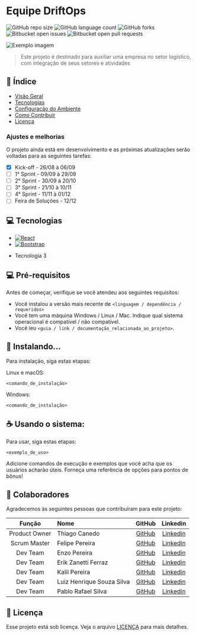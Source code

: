 # Equipe DriftOps

![GitHub repo size](https://img.shields.io/github/repo-size/iuricode/README-template?style=for-the-badge)
![GitHub language count](https://img.shields.io/github/languages/count/iuricode/README-template?style=for-the-badge)
![GitHub forks](https://img.shields.io/github/forks/iuricode/README-template?style=for-the-badge)
![Bitbucket open issues](https://img.shields.io/bitbucket/issues/iuricode/README-template?style=for-the-badge)
![Bitbucket open pull requests](https://img.shields.io/bitbucket/pr-raw/iuricode/README-template?style=for-the-badge)

<img src="imagem.png" alt="Exemplo imagem">

> Este projeto é destinado para auxiliar uma empresa no setor logístico, com integração de seus setores e atividades

## 📖 Índice

- [Visão Geral](#visão-geral)
- [Tecnologias](#tecnologias)
- [Configuração do Ambiente](#configuração-do-ambiente)
- [Como Contribuir](#como-contribuir)
- [Licença](#licença)

### Ajustes e melhorias

O projeto ainda está em desenvolvimento e as próximas atualizações serão voltadas para as seguintes tarefas:

- [x] Kick-off - 26/08 à 06/09
- [ ] 1° Sprint - 09/09 à 29/09
- [ ] 2° Sprint - 30/09 à 20/10
- [ ] 3° Sprint - 21/10 à 10/11
- [ ] 4° Sprint - 11/11 à 01/12
- [ ] Feira de Soluções - 12/12

## 💻 Tecnologias

* [![React][React.js]][React-url]
* [![Bootstrap][Bootstrap.com]][Bootstrap-url]
- Tecnologia 3

## 💻 Pré-requisitos

Antes de começar, verifique se você atendeu aos seguintes requisitos:

- Você instalou a versão mais recente de `<linguagem / dependência / requeridos>`
- Você tem uma máquina Windows / Linux / Mac. Indique qual sistema operacional é compatível / não compatível.
- Você leu `<guia / link / documentação_relacionada_ao_projeto>`.

## 🚀 Instalando...

Para instalação, siga estas etapas:

Linux e macOS:

```
<comando_de_instalação>
```

Windows:

```
<comando_de_instalação>
```

## ☕ Usando o sistema:

Para usar, siga estas etapas:

```
<exemplo_de_uso>
```

Adicione comandos de execução e exemplos que você acha que os usuários acharão úteis. Forneça uma referência de opções para pontos de bônus!

## 🤝 Colaboradores

Agradecemos às seguintes pessoas que contribuíram para este projeto:

|    Função    | Nome                       |                     GitHub                       |                    Linkedin                    |
| :----------: | :-----------------------   | :--------------------------------------------:   | :--------------------------------------------: |
| Product Owner | Thiago Canedo             |   [GitHub](https://github.com/ThiagoCanedo)      | [Linkedin](https://www.linkedin.com/in/allancristian95/)|
| Scrum Master  | Felipe Pereira            |    [GitHub](https://github.com/felipereira10)   | [Linkedin](https://www.linkedin.com/in/felipe-pereira-638370172/)|
|   Dev Team    | Enzo Pereira              |    [GitHub](https://github.com/Enzopereira01)     | [Linkedin](https://www.linkedin.com/in/erik-zanetti-ferraz-09895a180/) |
|   Dev Team    | Erik Zanetti Ferraz       |    [GitHub](https://github.com/ErikZFerraz)     | [Linkedin](https://www.linkedin.com/in/erik-zanetti-ferraz-09895a180/) |
|   Dev Team    | Kalil Pereira             |    [GitHub](https://github.com/kalil004)        | [Linkedin](https://www.linkedin.com/in/erik-zanetti-ferraz-09895a180/) |
|   Dev Team    | Luiz Henrique Souza Silva |    [GitHub](https://github.com/LuizHenrique435) | [Linkedin](https://www.linkedin.com/in/luiz-henrique-souza-silva-7b24a9279/)|
|   Dev Team   | Pablo Rafael Silva         |    [GitHub](https://github.com/Rafa0709) | [Linkedin](https://www.linkedin.com/in/pablo-rafael-silva-9ab4771ba/)|


## 📝 Licença

Esse projeto está sob licença. Veja o arquivo [LICENÇA](LICENSE.md) para mais detalhes.


<!-- MARKDOWN LINKS & IMAGES -->
<!-- https://www.markdownguide.org/basic-syntax/#reference-style-links -->
[linkedin-shield]: https://img.shields.io/badge/-LinkedIn-black.svg?style=for-the-badge&logo=linkedin&colorB=555
[linkedin-url]: https://linkedin.com/in/othneildrew
<!--[mysql-shield]: 
[mysql-url]: https://www.mysql.com/ -->
[React.js]: https://img.shields.io/badge/React-20232A?style=for-the-badge&logo=react&logoColor=61DAFB
[React-url]: https://reactjs.org/
[Bootstrap.com]: https://img.shields.io/badge/Bootstrap-563D7C?style=for-the-badge&logo=bootstrap&logoColor=white
[Bootstrap-url]: https://getbootstrap.com

